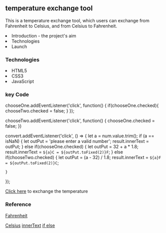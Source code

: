 <h2>temperature exchange tool</h2>

<p>
This is a temperature exchange tool, which users can exchange from Fahrenheit to Celsius, and from Celsius to Fahrenheit.
</p>

<li>Introduction - the project's aim</li>
<li>Technologies</li>
<li>Launch</li>


<h3>Technologies</h3>
<li>HTML5</li>
<li>CSS3</li>
<li>JavaScript</li>


<h3>key Code</h3>
chooseOne.addEventListener('click', function() {
    if(chooseOne.checked){
        chooseTwo.checked = false;
    }
});

chooseTwo.addEventListener('click', function() {
    chooseOne.checked = false;
})

convert.addEventListener('click', () => {
    let a = num.value.trim();
    if (a == isNaN) {
        let outPut = 'please enter a valid number';
        result.innerText = outPut;
    } 
    else if(chooseOne.checked) {
        let outPut = 32 + a * 1.8;
        result.innerText = `${a}C = ${outPut.toFixed(2)}F`;
    } else if(chooseTwo.checked) {
        let outPut = (a - 32) / 1.8;
        result.innerText = `${a}F = ${outPut.toFixed(2)}C`;

    }
});

<a href="https://www.w3schools.com">Click here</a> to exchange the temperature

<h3>Reference</h3>
<p><a href="https://en.wikipedia.org/wiki/Fahrenheit">Fahrenheit</a></p>
<a href="https://en.wikipedia.org/wiki/Celsius">Celsius</a>
<a href="https://www.w3schools.com/jsref/prop_node_innertext.asp">innerText</a>
<a href="https://www.w3schools.com/js/js_if_else.asp">if else</a>
